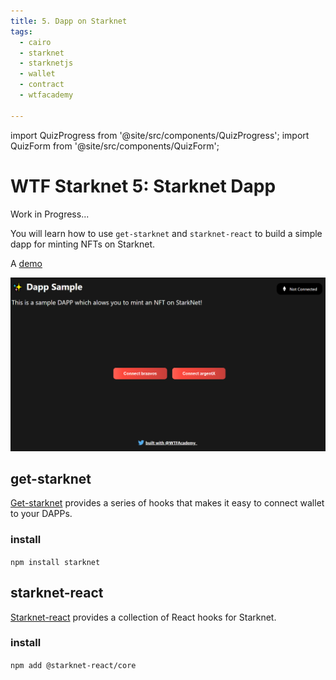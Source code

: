 ```yaml
---
title: 5. Dapp on Starknet
tags:
  - cairo
  - starknet
  - starknetjs
  - wallet
  - contract
  - wtfacademy

---
```


import QuizProgress from '@site/src/components/QuizProgress';
import QuizForm from '@site/src/components/QuizForm';

<QuizProgress courseId={1} lessonId={1}></QuizProgress>

# WTF Starknet 5: Starknet Dapp

Work in Progress... 

You will learn how to use `get-starknet` and `starknet-react` to build a simple dapp for minting NFTs on Starknet. 

A [demo](https://starknetfinal.kongtaoxing.repl.co/)

![](./img/5-1.png)


## get-starknet

[Get-starknet](https://github.com/starknet-io/get-starknet) provides a series of hooks that makes it easy to connect wallet to your DAPPs.

### install

`npm install starknet`



## starknet-react

[Starknet-react](https://github.com/apibara/starknet-react)  provides a collection of React hooks for Starknet.

### install

`npm add @starknet-react/core`
